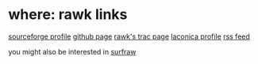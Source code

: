 where: rawk links
=================

[sourceforge profile](https://sourceforge.net/projects/rawk-sh/)
[github page](https://github.com/kisom/rawk)
[rawk's trac page](https://sourceforge.net/apps/trac/rawk-sh/)
[laconica profile](https://sourceforge.net/apps/laconica/rawk-sh/)
[rss feed](https://sourceforge.net/export/rss2_keepsake.php?group_id=402443)


you might also be interested in [surfraw](http://surfraw.alioth.debian.org)
